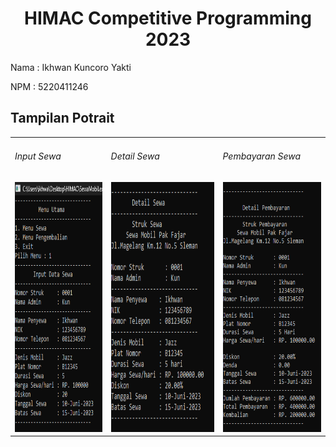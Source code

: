 <div align="center">
  <h1>HIMAC Competitive Programming 2023 </h1>
</div>

<p>Nama : Ikhwan Kuncoro Yakti</p>
<p>NPM  : 5220411246 </p>

<h2>Tampilan Potrait</h2>
<div align="center">
  <table>
    <tr>
      <td>
        <h6>Input Sewa</h6>
        <img height="400em" src="HIMAC/Demo/input_sewa.png"/>
      </td>
      <td>
        <h6>Detail Sewa</h6>
        <img height="400em" src="HIMAC/Demo/detail_invoice.png"/>
      </td>
      <td>
        <h6>Pembayaran Sewa</h6>
        <img height="400em" src="HIMAC/Demo/invoice_kembali.png"/>
      </td>
    </tr>
  </table>
</div>
